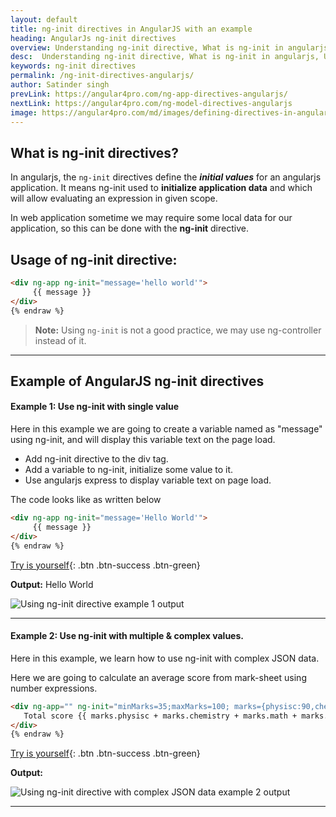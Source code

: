 ```yaml
---
layout: default
title: ng-init directives in AngularJS with an example
heading: AngularJs ng-init directives 
overview: Understanding ng-init directive, What is ng-init in angularjs, Use of AngularJS ng-init directives with an example, ng-init defines initial values for an angularjs application.
desc:  Understanding ng-init directive, What is ng-init in angularjs, Use of AngularJS ng-init directives with an example, ng-init defines initial values for an angularjs application.
keywords: ng-init directives
permalink: /ng-init-directives-angularjs/
author: Satinder singh
prevLink: https://angular4pro.com/ng-app-directives-angularjs/
nextLink: https://angular4pro.com/ng-model-directives-angularjs
image: https://angular4pro.com/md/images/defining-directives-in-angularjs.jpg
---
```


## <i class="fa fa-angle-double-right color"></i> What is ng-init directives?

In angularjs, the `ng-init` directives define the ***initial values*** for an angularjs application. It means ng-init used to **initialize application data** and which will allow evaluating an expression in given scope. 

In web application sometime we may require some local data for our application, so this can be done with the **ng-init** directive. 


## Usage of ng-init directive:

```html {% raw %}
<div ng-app ng-init="message='hello world'">
     {{ message }}
</div>
{% endraw %}
```


> **Note:** Using `ng-init` is not a good practice, we may use ng-controller instead of it.

---

## <i class="fa fa-angle-double-right color"></i> Example of AngularJS ng-init directives

#### Example 1: Use ng-init with single value

Here in this example we are going to create a variable named as "message" using ng-init, and will display this variable text on the page load.

* Add ng-init directive to the div tag.
* Add a variable to ng-init, initialize some value to it.
* Use angularjs express to display variable text on page load.

The code looks like as written below

```html {% raw %}
<div ng-app ng-init="message='Hello World'">
     {{ message }}
</div>
{% endraw %}
```
[Try is yourself](https://angular4pro.com/demos/editor.html?f=demo&i=114){: .btn .btn-success .btn-green}

**Output:**  Hello World

![Using ng-init directive example 1 output](https://angular4pro.com./md/images/out-put-1.JPG "ng-init directive example 1 output")

---

#### Example 2: Use ng-init with multiple & complex values.
Here in this example, we learn how to use ng-init with complex JSON data. 

Here we are going to calculate an average score from mark-sheet using number expressions. 

```html {% raw %}
<div ng-app="" ng-init="minMarks=35;maxMarks=100; marks={physisc:90,chemistry:65,math:75,biology:80}">
   Total score {{ marks.physisc + marks.chemistry + marks.math + marks.biology}} out of {{ 4 * maxMarks}}
</div>
{% endraw %}
```
[Try is yourself](https://angular4pro.com/demos/editor.html?f=demo&i=115){: .btn .btn-success .btn-green}

**Output:**  

![Using ng-init directive  with complex JSON data example 2 output](https://angular4pro.com./md/images/out-put-2.JPG "ng-init directive with complex JSON data example 2 output")



---
